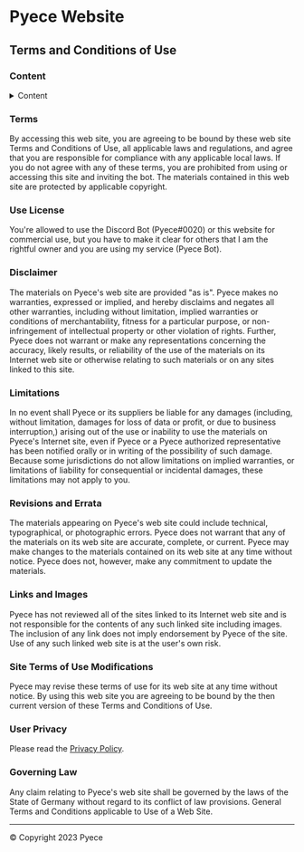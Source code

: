 # Pyece Website

## Terms and Conditions of Use

### Content

<details>
  <summary>Content</summary>

- [Terms](#terms)
- [Use License](#license)
- [Disclaimer](#disclaimer)
- [Limitations](#limitations)
- [Revisions and Errata](#revisions-errata)
- [Links and Images](#links-images)
- [Site Terms of Use Modifications](#modifications)
- [User Privacy](#privacy)
- [Governing Law](#law)

</details>

### Terms

By accessing this web site, you are agreeing to be bound by these web site Terms and Conditions of Use, all applicable laws and regulations, and agree that you are responsible for compliance with any applicable local laws. If you do not agree with any of these terms, you are prohibited from using or accessing this site and inviting the bot. The materials contained in this web site are protected by applicable copyright.

### Use License

You're allowed to use the Discord Bot (Pyece#0020) or this website for commercial use, but you have to make it clear for others that I am the rightful owner and you are using my service (Pyece Bot).

### Disclaimer

The materials on Pyece's web site are provided "as is". Pyece makes no warranties, expressed or implied, and hereby disclaims and negates all other warranties, including without limitation, implied warranties or conditions of merchantability, fitness for a particular purpose, or non-infringement of intellectual property or other violation of rights. Further, Pyece does not warrant or make any representations concerning the accuracy, likely results, or reliability of the use of the materials on its Internet web site or otherwise relating to such materials or on any sites linked to this site.

### Limitations

In no event shall Pyece or its suppliers be liable for any damages (including, without limitation, damages for loss of data or profit, or due to business interruption,) arising out of the use or inability to use the materials on Pyece's Internet site, even if Pyece or a Pyece authorized representative has been notified orally or in writing of the possibility of such damage. Because some jurisdictions do not allow limitations on implied warranties, or limitations of liability for consequential or incidental damages, these limitations may not apply to you.

### Revisions and Errata

The materials appearing on Pyece's web site could include technical, typographical, or photographic errors. Pyece does not warrant that any of the materials on its web site are accurate, complete, or current. Pyece may make changes to the materials contained on its web site at any time without notice. Pyece does not, however, make any commitment to update the materials.

### Links and Images

Pyece has not reviewed all of the sites linked to its Internet web site and is not responsible for the contents of any such linked site including images. The inclusion of any link does not imply endorsement by Pyece of the site. Use of any such linked web site is at the user's own risk.

### Site Terms of Use Modifications

Pyece may revise these terms of use for its web site at any time without notice. By using this web site you are agreeing to be bound by the then current version of these Terms and Conditions of Use.

### User Privacy

Please read the [Privacy Policy](https://github.com/atboez/pyece/blob/main/privacy.md).

### Governing Law

Any claim relating to Pyece's web site shall be governed by the laws of the State of Germany without regard to its conflict of law provisions. General Terms and Conditions applicable to Use of a Web Site.

---

&copy; Copyright 2023 Pyece

